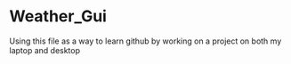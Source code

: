 # Weather_Gui
Using this file as a way to learn github by working on a project on both my laptop and desktop
